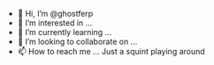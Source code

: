- 👋 Hi, I’m @ghostferp
- 👀 I’m interested in ...
- 🌱 I’m currently learning ...
- 💞️ I’m looking to collaborate on ...
- 📫 How to reach me ...
Just a squint playing around
<!---
ghostferp/ghostferp is a ✨ special ✨ repository because its `README.md` (this file) appears on your GitHub profile.
You can click the Preview link to take a look at your changes.
--->
